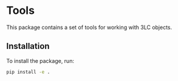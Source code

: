 # Tools

This package contains a set of tools for working with 3LC objects.

## Installation

To install the package, run:

```bash
pip install -e .
```